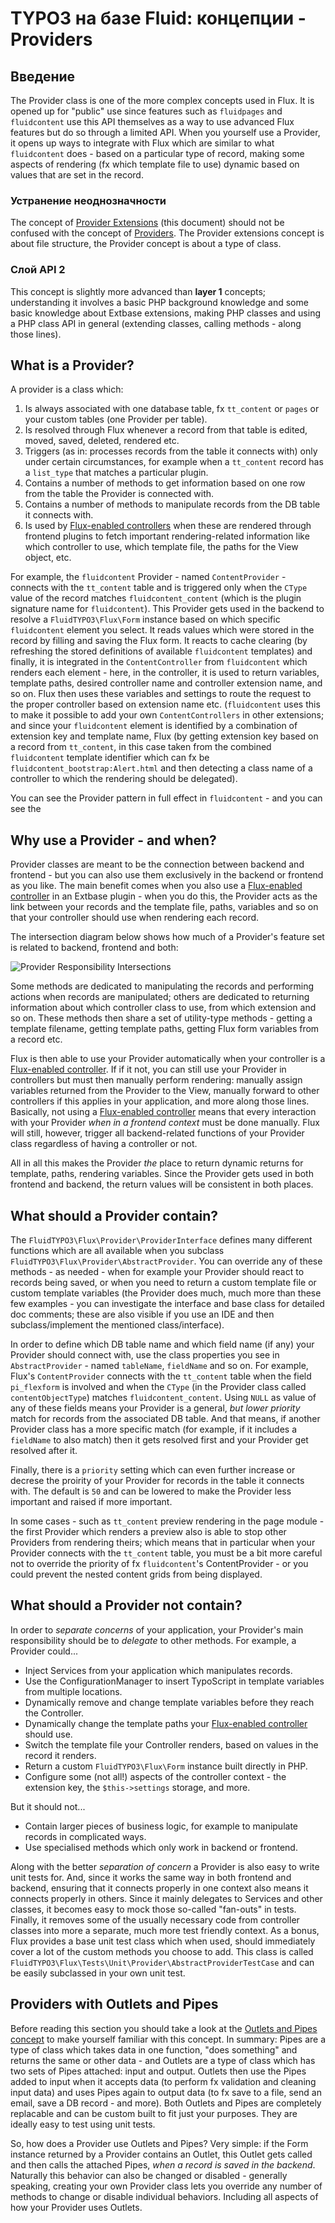 TYPO3 на базе Fluid: концепции -Providers
=========================================

## Введение

The Provider class is one of the more complex concepts used in Flux. It is opened up for "public" use since features such as
`fluidpages` and `fluidcontent` use this API themselves as a way to use advanced Flux features but do so through a limited API.
When you yourself use a Provider, it opens up ways to integrate with Flux which are similar to what `fluidcontent` does - based
on a particular type of record, making some aspects of rendering (fx which template file to use) dynamic based on values that are
set in the record.

### Устранение неоднозначности

The concept of [Provider Extensions](ProviderExtensions.md) (this document) should not be confused with the concept of
[Providers](Providers.md). The Provider extensions concept is about file structure, the Provider concept is about a type of class.

### Слой API 2

This concept is slightly more advanced than **layer 1** concepts; understanding it involves a basic PHP background knowledge and
some basic knowledge about Extbase extensions, making PHP classes and using a PHP class API in general (extending classes, calling
methods - along those lines).

## What is a Provider?

A provider is a class which:

1. Is always associated with one database table, fx `tt_content` or `pages` or your custom tables (one Provider per table).
2. Is resolved through Flux whenever a record from that table is edited, moved, saved, deleted, rendered etc.
3. Triggers (as in: processes records from the table it connects with) only under certain circumstances, for example when a
   `tt_content` record has a `list_type` that matches a particular plugin.
4. Contains a number of methods to get information based on one row from the table the Provider is connected with.
5. Contains a number of methods to manipulate records from the DB table it connects with.
6. Is used by [Flux-enabled controllers](FluxControllers.md) when these are rendered through frontend plugins to fetch important
   rendering-related information like which controller to use, which template file, the paths for the View object, etc.

For example, the `fluidcontent` Provider - named `ContentProvider` - connects with the `tt_content` table and is triggered only
when the `CType` value of the record matches `fluidcontent_content` (which is the plugin signature name for `fluidcontent`).
This Provider gets used in the backend to resolve a `FluidTYPO3\Flux\Form` instance based on which specific `fluidcontent`
element you select. It reads values which were stored in the record by filling and saving the Flux form. It reacts to cache
clearing (by refreshing the stored definitions of available `fluidcontent` templates) and finally, it is integrated in the
`ContentController` from `fluidcontent` which renders each element - here, in the controller, it is used to return variables,
template paths, desired controller name and controller extension name, and so on. Flux then uses these variables and settings
to route the request to the proper controller based on extension name etc. (`fluidcontent` uses this to make it possible to add
your own `ContentControllers` in other extensions; and since your `fluidcontent` element is identified by a combination of
extension key and template name, Flux (by getting extension key based on a record from `tt_content`, in this case taken from
the combined `fluidcontent` template identifier which can fx be `fluidcontent_bootstrap:Alert.html` and then detecting a class
name of a controller to which the rendering should be delegated).

You can see the Provider pattern in full effect in `fluidcontent` - and you can see the

## Why use a Provider - and when?

Provider classes are meant to be the connection between backend and frontend - but you can also use them exclusively in the
backend or frontend as you like. The main benefit comes when you also use a [Flux-enabled controller](FluxControllers.md) in an
Extbase plugin - when you do this, the Provider acts as the link between your records and the template file, paths, variables
and so on that your controller should use when rendering each record.

The intersection diagram below shows how much of a Provider's feature set is related to backend, frontend and both:

![Provider Responsibility Intersections](../Images/ProviderResponsibilityIntersect.png)

Some methods are dedicated to manipulating the records and performing actions when records are manipulated; others are dedicated
to returning information about which controller class to use, from which extension and so on. These methods then share a set of
utility-type methods - getting a template filename, getting template paths, getting Flux form variables from a record etc.

Flux is then able to use your Provider automatically when your controller is a [Flux-enabled controller](FluxControllers.md). If
if it not, you can still use your Provider in controllers but must then manually perform rendering: manually assign variables
returned from the Provider to the View, manually forward to other controllers if this applies in your application, and more along
those lines. Basically, not using a [Flux-enabled controller](FluxControllers.md) means that every interaction with your Provider
_when in a frontend context_ must be done manually. Flux will still, however, trigger all backend-related functions of your
Provider class regardless of having a controller or not.

All in all this makes the Provider _the_ place to return dynamic returns for template, paths, rendering variables. Since the
Provider gets used in both frontend and backend, the return values will be consistent in both places.

## What should a Provider contain?

The `FluidTYPO3\Flux\Provider\ProviderInterface` defines many different functions which are all available when you subclass
`FluidTYPO3\Flux\Provider\AbstractProvider`. You can override any of these methods - as needed - when for example your Provider
should react to records being saved, or when you need to return a custom template file or custom template variables (the Provider
does much, much more than these few examples - you can investigate the interface and base class for detailed doc comments; these
are also visible if you use an IDE and then subclass/implement the mentioned class/interface).

In order to define which DB table name and which field name (if any) your Provider should connect with, use the class properties
you see in `AbstractProvider` - named `tableName`, `fieldName` and so on. For example, Flux's `ContentProvider` connects with the
`tt_content` table when the field `pi_flexform` is involved and when the `CType` (in the Provider class called `contentObjectType`)
matches `fluidcontent_content`. Using `NULL` as value of any of these fields means your Provider is a general, _but lower priority_
match for records from the associated DB table. And that means, if another Provider class has a more specific match (for example,
if it includes a `fieldName` to also match) then it gets resolved first and your Provider get resolved after it.

Finally, there is a `priority` setting which can even further increase or decrese the proirity of your Provider for records in
the table it connects with. The default is `50` and can be lowered to make the Provider less important and raised if more important.

In some cases - such as `tt_content` preview rendering in the page module - the first Provider which renders a preview also is
able to stop other Providers from rendering theirs; which means that in particular when your Provider connects with the
`tt_content` table, you must be a bit more careful not to override the priority of fx `fluidcontent`'s ContentProvider - or you
could prevent the nested content grids from being displayed.

## What should a Provider not contain?

In order to _separate concerns_ of your application, your Provider's main responsibility should be to _delegate_ to other methods.
For example, a Provider could...

* Inject Services from your application which manipulates records.
* Use the ConfigurationManager to insert TypoScript in template variables from multiple locations.
* Dynamically remove and change template variables before they reach the Controller.
* Dynamically change the template paths your [Flux-enabled controller](FluxControllers.md) should use.
* Switch the template file your Controller renders, based on values in the record it renders.
* Return a custom `FluidTYPO3\Flux\Form` instance built directly in PHP.
* Configure some (not all!) aspects of the controller context - the extension key, the `$this->settings` storage, and more.

But it should not...

* Contain larger pieces of business logic, for example to manipulate records in complicated ways.
* Use specialised methods which only work in backend or frontend.

Along with the better _separation of concern_ a Provider is also easy to write unit tests for. And, since it works the same way in
both frontend and backend, ensuring that it connects properly in one context also means it connects properly in others. Since it
mainly delegates to Services and other classes, it becomes easy to mock those so-called "fan-outs" in tests. Finally, it removes
some of the usually necessary code from controller classes into more a separate, much more test friendly context. As a bonus, Flux
provides a base unit test class which when used, should immediately cover a lot of the custom methods you choose to add. This class
is called `FluidTYPO3\Flux\Tests\Unit\Provider\AbstractProviderTestCase` and can be easily subclassed in your own unit test.

## Providers with Outlets and Pipes

Before reading this section you should take a look at the [Outlets and Pipes concept](OutletsAndPipes.md) to make yourself familiar
with this concept. In summary: Pipes are a type of class which takes data in one function, "does something" and returns the same
or other data - and Outlets are a type of class which has two sets of Pipes attached: input and output. Outlets then use the Pipes
added to input when it accepts data (to perform fx validation and cleaning input data) and uses Pipes again to output data (to fx
save to a file, send an email, save a DB record - and more). Both Outlets and Pipes are completely replacable and can be custom
built to fit just your purposes. They are ideally easy to test using unit tests.

So, how does a Provider use Outlets and Pipes? Very simple: if the Form instance returned by a Provider contains an Outlet, this
Outlet gets called and then calls the attached Pipes, _when a record is saved in the backend_. Naturally this behavior can also be
changed or disabled - generally speaking, creating your own Provider class lets you override any number of methods to change or
disable individual behaviors. Including all aspects of how your Provider uses Outlets.
